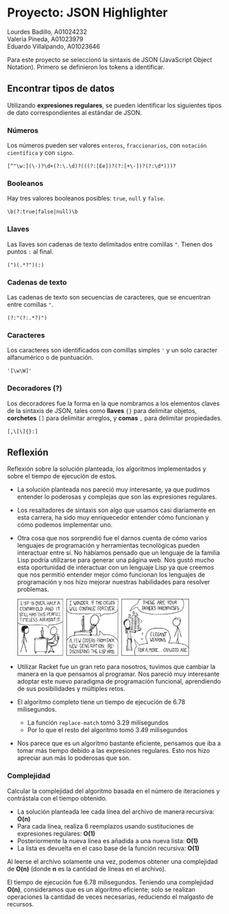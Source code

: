 # Proyecto: JSON Highlighter

Lourdes Badillo, A01024232 <br>
Valeria Pineda, A01023979 <br>
Eduardo Villalpando, A01023646 <br>

Para este proyecto se seleccionó la sintaxis de JSON (JavaScript Object Notation). Primero se definieron los tokens a identificar.

## Encontrar tipos de datos
Utilizando **expresiones regulares**, se pueden identificar los siguientes tipos de dato correspondientes al estándar de JSON. 

### Números
Los números pueden ser valores `enteros`, `fraccionarios`, con `notación científica` y con `signo`.
```regex
[^"\w:](\-)?\d+(?:\.\d)?(((?:[Ee])?(?:[+\-])?(?:\d*)))?
```
### Booleanos
Hay tres valores booleanos posibles: `true`, `null` y `false`.
```regex
\b(?:true|false|null)\b
```
### Llaves
Las llaves son cadenas de texto delimitados entre comillas `"`. Tienen dos puntos `:` al final.
```regex
(")(.*?")(:)
```
### Cadenas de texto
Las cadenas de texto son secuencias de caracteres, que se encuentran entre comillas `"`.
```regex
(?:"(?:.*?)")
```
### Caracteres
Los caracteres son identificados con comillas simples `'` y un solo caracter alfanumérico o de puntuación.
```regex
'[\w\W]'
```
### Decoradores (?)
Los decoradores fue la forma en la que nombramos a los elementos claves de la sintaxis de JSON, tales como **llaves** `{}` para delimitar objetos, **corchetes** `[]` para delimitar arreglos, y **comas** `,` para delimitar propiedades.
```regex
[,\[\]{}:]
```

## Reflexión

Reflexión sobre la solución planteada, los algoritmos implementados y sobre el tiempo de ejecución de estos.

- La solución planteada nos pareció muy interesante, ya que pudimos entender lo poderosas y complejas que son las expresiones regulares. 
- Los resaltadores de sintaxis son algo que usamos casi diariamente en esta carrera, ha sido muy enriquecedor entender cómo funcionan y cómo podemos implementar uno. 
- Otra cosa que nos sorprendió fue el darnos cuenta de cómo varios lenguajes de programación y herramientas tecnológicas pueden interactuar entre sí. No habíamos pensado que un lenguaje de la familia Lisp podría utilizarse para generar una página web. Nos gustó mucho esta oportunidad de interactuar con un lenguaje Lisp ya que creemos que nos permitió entender mejor cómo funcionan los lenguajes de programación y nos hizo mejorar nuestras habilidades para resolver problemas. 

    <a href="https://xkcd.com/297/"><img src="lisp_cycles.png" width="400px"> </a>

- Utilizar Racket fue un gran reto para nosotros, tuvimos que cambiar la manera en la que pensamos al programar. Nos pareció muy interesante adoptar este nuevo paradigma de programación funcional, aprendiendo de sus posibilidades y múltiples retos. 

- El algoritmo completo tiene un tiempo de ejecución de 6.78 milisegundos. 
    - La función `replace-match` tomó 3.29 milisegundos
    - Por lo que el resto del algoritmo tomó 3.49 milisegundos

- Nos parece que es un algoritmo bastante eficiente, pensamos que iba a tomar más tiempo debido a las expresiones regulares. Esto nos hizo apreciar aun más lo poderosas que son. 

### Complejidad
Calcular la complejidad del algoritmo basada en el número de iteraciones y contrástala con el tiempo obtenido.

- La solución planteada lee cada línea del archivo de manera recursiva: **O(n)**
- Para cada línea, realiza 6 reemplazos usando sustituciones de expresiones regulares: **O(1)**
- Posteriormente la nueva línea es añadida a una nueva lista: **O(1)**
- La lista es devuelta en el caso base de la función recursiva: **O(1)**

Al leerse el archivo solamente una vez, podemos obtener una complejidad de **O(n)** (donde __n__ es la cantidad de líneas en el archivo).

El tiempo de ejecución fue 6.78 milisegundos. Teniendo una complejidad **O(n)**, consideramos que es un algoritmo eficiente; solo se realizan operaciones la cantidad de veces necesarias, reduciendo el malgasto de recursos.